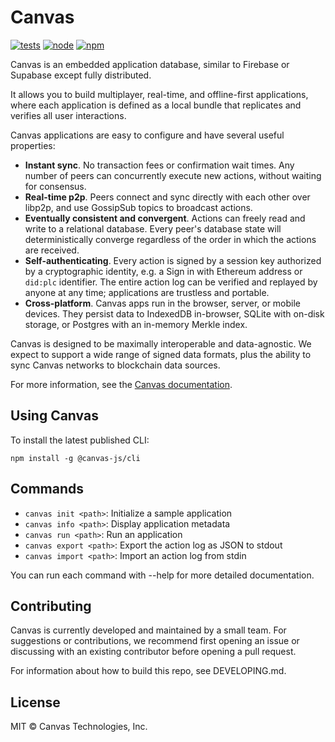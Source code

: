 # Canvas

[![tests](https://github.com/canvasxyz/canvas/actions/workflows/ci.yml/badge.svg)](https://github.com/canvasxyz/canvas/actions/workflows/ci.yml)
[![node](https://img.shields.io/node/v/@canvas-js/core.svg)](https://www.npmjs.com/package/@canvas-js/core)
[![npm](https://img.shields.io/npm/v/@canvas-js/core?color=33cd56&logo=npm)](https://www.npmjs.com/package/@canvas-js/core)

Canvas is an embedded application database, similar to Firebase or
Supabase except fully distributed.

It allows you to build multiplayer, real-time, and offline-first
applications, where each application is defined as a local
bundle that replicates and verifies all user interactions.

Canvas applications are easy to configure and have several useful properties:

- **Instant sync**. No transaction fees or confirmation wait times.
    Any number of peers can concurrently execute new actions, without
    waiting for consensus.
- **Real-time p2p**. Peers connect and sync directly with each other
    over libp2p, and use GossipSub topics to broadcast actions.
- **Eventually consistent and convergent**. Actions can freely read and
    write to a relational database. Every peer's database state will
    deterministically converge regardless of the order in which the
    actions are received.
- **Self-authenticating**. Every action is signed by a session key
    authorized by a cryptographic identity, e.g. a Sign in with Ethereum
    address or `did:plc` identifier. The entire action log can be
    verified and replayed by anyone at any time; applications are
    trustless and portable.
- **Cross-platform**. Canvas apps run in the browser, server, or mobile
    devices. They persist data to IndexedDB in-browser, SQLite with
    on-disk storage, or Postgres with an in-memory Merkle index.

Canvas is designed to be maximally interoperable and data-agnostic. We
expect to support a wide range of signed data formats, plus the
ability to sync Canvas networks to blockchain data sources.

For more information, see the [Canvas documentation](https://docs.canvas.xyz).

## Using Canvas

To install the latest published CLI:

```
npm install -g @canvas-js/cli
```

## Commands

- `canvas init <path>`: Initialize a sample application
- `canvas info <path>`: Display application metadata
- `canvas run <path>`: Run an application
- `canvas export <path>`: Export the action log as JSON to stdout
- `canvas import <path>`: Import an action log from stdin

You can run each command with --help for more detailed documentation.

## Contributing

Canvas is currently developed and maintained by a small team. For
suggestions or contributions, we recommend first opening an issue or
discussing with an existing contributor before opening a pull request.

For information about how to build this repo, see DEVELOPING.md.

## License

MIT © Canvas Technologies, Inc.
